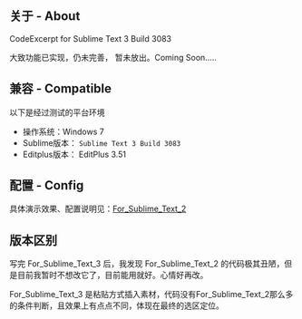 ## 关于 - About

CodeExcerpt for Sublime Text 3 Build 3083

大致功能已实现，仍未完善， 暂未放出。Coming Soon.....

## 兼容 - Compatible 

以下是经过测试的平台环境

* 操作系统：Windows 7
* Sublime版本： `Sublime Text 3 Build 3083`
* Editplus版本： EditPlus 3.51

## 配置 - Config

具体演示效果、配置说明见：[For_Sublime_Text_2](https://github.com/icefate/Sublime-CodeExcerpt/tree/master/For_Sublime_Text_2)

## 版本区别

写完 For_Sublime_Text_3 后，我发现 For_Sublime_Text_2 的代码极其丑陋，但是目前我暂时不想改它了，目前能用就好。心情好再改。

For_Sublime_Text_3 是粘贴方式插入素材，代码没有For_Sublime_Text_2那么多的条件判断，且效果上有点点不同，体现在最终的选区定位。




